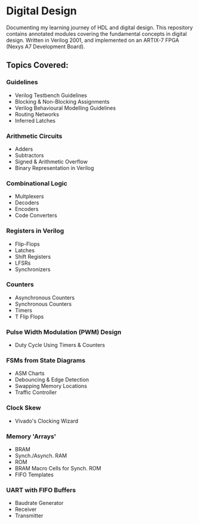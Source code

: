# **Digital Design**
Documenting my learning journey of HDL and digital design.
This repository contains annotated modules covering the fundamental concepts in digital design. 
Written in Verilog 2001, and implemented on an ARTIX-7 FPGA (Nexys A7 Development Board).

## Topics Covered:

### Guidelines
- Verilog Testbench Guidelines
- Blocking & Non-Blocking Assignments
- Verilog Behavioural Modelling Guidelines
- Routing Networks
- Inferred Latches

### Arithmetic Circuits
- Adders
- Subtractors
- Signed & Arithmetic Overflow
- Binary Representation in Verilog

### Combinational Logic
- Multplexers
- Decoders
- Encoders
- Code Converters


### Registers in Verilog
- Flip-Flops
- Latches
- Shift Registers
- LFSRs
- Synchronizers

### Counters
- Asynchronous Counters
- Synchronous Counters
- Timers
- T Flip Flops

### Pulse Width Modulation (PWM) Design
- Duty Cycle Using Timers & Counters

### FSMs from State Diagrams
- ASM Charts
- Debouncing & Edge Detection
- Swapping Memory Locations
- Traffic Controller 

### Clock Skew
- Vivado's Clocking Wizard

### Memory 'Arrays'
- BRAM
- Synch./Asynch. RAM
- ROM
- BRAM Macro Cells for Synch. ROM
- FIFO Templates


### UART with FIFO Buffers
- Baudrate Generator
- Receiver
- Transmitter
